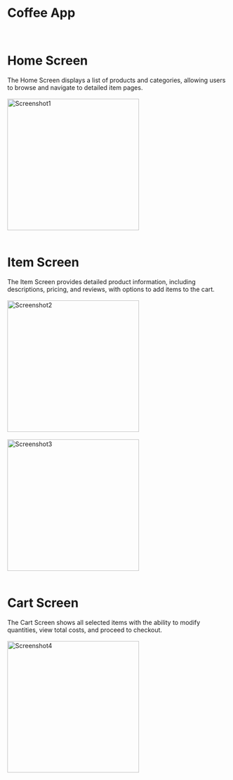 # Coffee App
<br>

# **Home Screen**
The Home Screen displays a list of products and categories, allowing users to browse and navigate to detailed item pages.
<br><br>
<img src="https://github.com/user-attachments/assets/02af183f-ee7d-4ed0-87ab-16ede23b4582" alt="Screenshot1" width="300" />
<br><br>

# **Item Screen**
The Item Screen provides detailed product information, including descriptions, pricing, and reviews, with options to add items to the cart.
<br><br>
<img src="https://github.com/user-attachments/assets/acfed14b-8baf-4eeb-acc6-d55ac380d628" alt="Screenshot2" width="300" />
<br><br>
<img src="https://github.com/user-attachments/assets/3751316b-e06a-4fb2-bdc7-c5f4369564f2" alt="Screenshot3" width="300" />
<br><br>

# **Cart Screen**
The Cart Screen shows all selected items with the ability to modify quantities, view total costs, and proceed to checkout.
<br><br>
<img src="https://github.com/user-attachments/assets/d8fc9d50-e21b-4b3c-9824-b32e077f3d62" alt="Screenshot4" width="300" />
